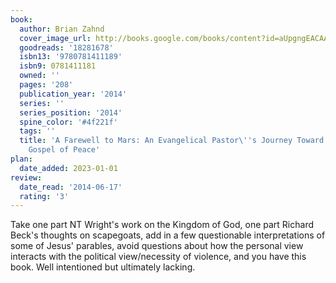 ```yaml
---
book:
  author: Brian Zahnd
  cover_image_url: http://books.google.com/books/content?id=aUpgngEACAAJ&printsec=frontcover&img=1&zoom=1&source=gbs_api
  goodreads: '18281678'
  isbn13: '9780781411189'
  isbn9: 0781411181
  owned: ''
  pages: '208'
  publication_year: '2014'
  series: ''
  series_position: '2014'
  spine_color: '#4f221f'
  tags: ''
  title: 'A Farewell to Mars: An Evangelical Pastor\''s Journey Toward the Biblical
    Gospel of Peace'
plan:
  date_added: 2023-01-01
review:
  date_read: '2014-06-17'
  rating: '3'
---
```


Take one part NT Wright's work on the Kingdom of God, one part Richard Beck's thoughts on scapegoats, add in a few questionable interpretations of some of Jesus' parables, avoid questions about how the personal view interacts with the political view/necessity of violence, and you have this book. Well intentioned but ultimately lacking.
